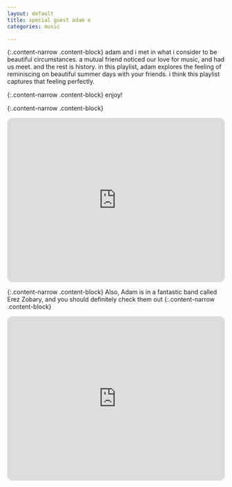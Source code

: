 ```yaml
---
layout: default
title: special guest adam e
categories: music

---
```



{:.content-narrow .content-block}
adam and i met in what i consider to be beautiful circumstances. a mutual friend noticed our love for music, and had us meet. and the rest is history. in this playlist, adam explores the feeling of reminiscing on beautiful summer days with your friends. i think this playlist captures that feeling perfectly.

{:.content-narrow .content-block}
enjoy!

{:.content-narrow .content-block}
<iframe style="border-radius:12px" src="https://open.spotify.com/embed/playlist/4W1vqEaqFeSnUHa8Jft5gE?utm_source=generator" width="100%" height="380" frameBorder="0" allowfullscreen="" allow="autoplay; clipboard-write; encrypted-media; fullscreen; picture-in-picture"></iframe>


{:.content-narrow .content-block}
Also, Adam is in a fantastic band called Erez Zobary, and you should definitely check them out
{:.content-narrow .content-block}
<iframe style="border-radius:12px" src="https://open.spotify.com/embed/artist/7CIDRraBIHz8BenhnkJGnz?utm_source=generator" width="100%" height="380" frameBorder="0" allowfullscreen="" allow="autoplay; clipboard-write; encrypted-media; fullscreen; picture-in-picture"></iframe>
